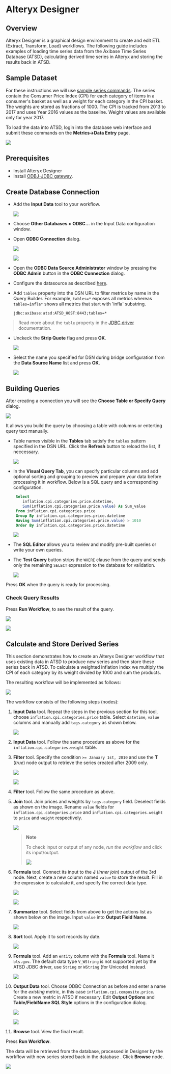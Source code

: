 # Alteryx Designer


## Overview

Alteryx Designer is a graphical design environment to create and edit ETL
(Extract, Transform, Load) workflows. The following guide includes examples of
loading time series data from the Axibase Time Series Database (ATSD),
calculating derived time series in Alteryx and storing the results back in ATSD.

## Sample Dataset

For these instructions we will use [sample series commands](resources/commands.txt). The series contain the Consumer Price Index (CPI) for each category
of items in a consumer's basket as well as a weight for each category in the CPI
basket. The weights are stored as fractions of 1000. The CPI is tracked from 2013 to
2017 and uses Year 2016 values as the baseline. Weight values are available only for year 2017.

To load the data into ATSD, login into the database web interface and submit these commands on the 
**Metrics→Data Entry** page.

![](images/metrics_entry.png)

## Prerequisites

- Install Alteryx Designer
- Install [ODBJ-JDBC gateway](../odbc/README.md).

## Create Database Connection

- Add the **Input Data** tool to your workflow.

  ![](images/input_data.png)

- Choose **Other Databases > ODBC...** in the Input Data configuration window.
- Open **ODBC Connection** dialog.

  ![](images/choose_odbc.png)

  ![](images/no_dsn.png)

- Open the **ODBC Data Source Administrator** window by pressing the **ODBC Admin** button in the **ODBC Connection** dialog. 

- Configure the datasource as described [here](../odbc/README.md#configure-odbc-data-source).

- Add `tables` property into the DSN URL to filter metrics by name in the Query Builder. For example, `tables=*` exposes all metrics whereas `tables=infla*` shows all metrics that start with 'infla' substring.

  ```text
  jdbc:axibase:atsd:ATSD_HOST:8443;tables=*
  ```
  
> Read more about the `table` property in the [JDBC driver](https://github.com/axibase/atsd-jdbc#jdbc-connection-properties-supported-by-driver) documentation.

- Unckeck the **Strip Quote** flag and press **OK**.

  ![](images/odbc_quotes.png)

- Select the name you specified for DSN during bridge configuration from the **Data
  Source Name** list and press **OK**.

  ![](images/dsn_list.png)

## Building Queries

After creating a connection you will see the **Choose Table or Specify Query** dialog.

![](images/choose_table.png)

It allows you build the query by choosing a table with columns or enterting query text manually.

- Table names visible in the **Tables** tab satisfy the `tables` pattern specified in the DSN URL. Click the **Refresh** button to reload the list, if neccessary.

  ![](images/metrics_list.png)

- In the **Visual Query Tab**, you can specify particular columns and add optional
  sorting and grouping to preview and prepare your
  data before processing it in workflow. Below is a SQL query and a corresponding configuration.

  ```sql
   Select
      inflation.cpi.categories.price.datetime,
      Sum(inflation.cpi.categories.price.value) As Sum_value
   From inflation.cpi.categories.price
   Group By inflation.cpi.categories.price.datetime
   Having Sum(inflation.cpi.categories.price.value) > 1010
   Order By inflation.cpi.categories.price.datetime
  ```

  ![](images/visual_builder.png)

- The **SQL Editor** allows you to review and modify pre-built queries or write
  your own queries. 
  
- The **Test Query** button strips the `WHERE` clause from the query and sends only the remaining `SELECT` expression to the database for validation.

  ![](images/sql_editor.png)

Press **OK** when the query is ready for processing.

### Check Query Results

Press **Run Workflow**, to see the result of the query.

![](images/run_workflow.png)

![](images/results.png)

## Calculate and Store Derived Series

This section demonstrates how to create an Alteryx Designer workflow that uses existing data in ATSD to produce new series and then store these series back in ATSD.
To calculate a weighted inflation index we multiply the CPI of each category by
its weight divided by 1000 and sum the products.

The resulting workflow will be implemented as follows:

![](images/workflow.png)

The workflow consists of the following steps (nodes):

1. **Input Data** tool.
   Repeat the steps in the previous section for this tool, choose
   `inflation.cpi.categories.price` table. Select `datetime`,
   `value` columns and manually add `tags.category` as shown below.

   ![](images/select_columns.png)

2. **Input Data** tool. Follow the same procedure as above for the
   `inflation.cpi.categories.weight` table.

3. **Filter** tool. Specify the condition `>= January 1st, 2010`
   and use the **T** (_true_) node output to retrieve the series created after 2009 only.

   ![](images/filter.png)

   ![](images/true_output.png)

4. **Filter** tool. Follow the same procedure as above.

5. **Join** tool. Join prices and weights by `tags.category` field. Deselect fields as shown
   on the image. Rename `value` fields for `inflation.cpi.categories.price` and
   `inflation.cpi.categories.weight` to `price` and `weight` respectively.

   ![](images/join.png)

   > **Note**
   >
   > To check input or output of any node, _run the workflow_ and click its
   > input/output.
   >
   > ![](images/join_output.png)

6. **Formula** tool. Connect its input to the **J** (_inner join_)
   output of the 3rd node. Next, create a new column named `value` to store the result.
   Fill in the expression to calculate it, and specify the correct data type.

   ![](images/add_column.png)

   ![](images/formula.png)

7. **Summarize** tool. Select fields from above to get the actions list as shown
   below on the image. Input `value` into  **Output Field Name**.

   ![](images/summarize.png)

8. **Sort** tool. Apply it to sort records by date.

   ![](images/sort.png)

9. **Formula** tool. Add an `entity` column with the **Formula** tool. Name it
   `bls.gov`. The default data type `V_WString` is not supported yet by the ATSD JDBC driver,
   use `String` or `WString` (for Unicode) instead.

   ![](images/entity.png)

10. **Output Data** tool. Choose ODBC Connection as before and enter a name for
    the _existing_ metric, in this case `inflation.cpi.composite.price`. Create a new metric in ATSD if necessary.
    Edit **Output Options** and **Table/FieldName SQL Style** options in the
    configuration dialog.

    ![](images/metric_name.png)

    ![](images/output.png)

11. **Browse** tool. View the final result.

Press **Run Workflow**.

The data will be retrieved from the database, processed in Designer by the workflow with new series stored back in the database . Click **Browse** node.

   ![](images/calc_results.png)
